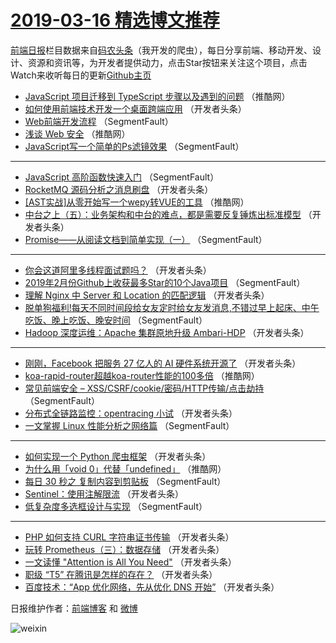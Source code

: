 # [2019-03-16 精选博文推荐](https://toutiao.qdkfweb.cn/date/2019/03/16)

[前端日报](https://qdkfweb.cn/c/news)栏目数据来自[码农头条](https://toutiao.qdkfweb.cn/)（我开发的爬虫），每日分享前端、移动开发、设计、资源和资讯等，为开发者提供动力，点击Star按钮来关注这个项目，点击Watch来收听每日的更新[Github主页](https://github.com/kujian/frontendDaily)
* [JavaScript 项目迁移到 TypeScript 步骤以及遇到的问题](https://toutiao.qdkfweb.cn/103903.html) （推酷网）
* [如何使用前端技术开发一个桌面跨端应用](https://toutiao.qdkfweb.cn/103869.html) （开发者头条）
* [Web前端开发流程](https://toutiao.qdkfweb.cn/103841.html) （SegmentFault）
* [浅谈 Web 安全](https://toutiao.qdkfweb.cn/103893.html) （推酷网）
* [JavaScript写一个简单的Ps滤镜效果](https://toutiao.qdkfweb.cn/103845.html) （SegmentFault）

***
* [JavaScript 高阶函数快速入门](https://toutiao.qdkfweb.cn/103837.html) （SegmentFault）
* [RocketMQ 源码分析之消息刷盘](https://toutiao.qdkfweb.cn/103882.html) （开发者头条）
* [[AST实战]从零开始写一个wepy转VUE的工具](https://toutiao.qdkfweb.cn/103901.html) （推酷网）
* [中台之上（五）：业务架构和中台的难点，都是需要反复锤炼出标准模型](https://toutiao.qdkfweb.cn/103884.html) （开发者头条）
* [Promise——从阅读文档到简单实现（一）](https://toutiao.qdkfweb.cn/103842.html) （SegmentFault）

***
* [你会这道阿里多线程面试题吗？](https://toutiao.qdkfweb.cn/103854.html) （开发者头条）
* [2019年2月份Github上收获最多Star的10个Java项目](https://toutiao.qdkfweb.cn/103838.html) （SegmentFault）
* [理解 Nginx 中 Server 和 Location 的匹配逻辑](https://toutiao.qdkfweb.cn/103870.html) （开发者头条）
* [脱单狗福利!每天不同时间段给女友定时给女友发消息,不错过早上起床、中午吃饭、晚上吃饭、晚安时间](https://toutiao.qdkfweb.cn/103849.html) （SegmentFault）
* [Hadoop 深度运维：Apache 集群原地升级 Ambari-HDP](https://toutiao.qdkfweb.cn/103881.html) （开发者头条）

***
* [刚刚，Facebook 把服务 27 亿人的 AI 硬件系统开源了](https://toutiao.qdkfweb.cn/103860.html) （开发者头条）
* [koa-rapid-router超越koa-router性能的100多倍](https://toutiao.qdkfweb.cn/103899.html) （推酷网）
* [常见前端安全 &#8211; XSS/CSRF/cookie/密码/HTTP传输/点击劫持](https://toutiao.qdkfweb.cn/103839.html) （SegmentFault）
* [分布式全链路监控：opentracing 小试](https://toutiao.qdkfweb.cn/103871.html) （开发者头条）
* [一文掌握 Linux 性能分析之网络篇](https://toutiao.qdkfweb.cn/103850.html) （SegmentFault）

***
* [如何实现一个 Python 爬虫框架](https://toutiao.qdkfweb.cn/103861.html) （开发者头条）
* [为什么用「void 0」代替「undefined」](https://toutiao.qdkfweb.cn/103900.html) （推酷网）
* [每日 30 秒之 复制内容到剪贴板](https://toutiao.qdkfweb.cn/103840.html) （SegmentFault）
* [Sentinel：使用注解限流](https://toutiao.qdkfweb.cn/103872.html) （开发者头条）
* [低复杂度多选框设计与实现](https://toutiao.qdkfweb.cn/103851.html) （SegmentFault）

***
* [PHP 如何支持 CURL 字符串证书传输](https://toutiao.qdkfweb.cn/103883.html) （开发者头条）
* [玩转 Prometheus（三）：数据存储](https://toutiao.qdkfweb.cn/103862.html) （开发者头条）
* [一文读懂 &quot;Attention is All You Need&quot;](https://toutiao.qdkfweb.cn/103873.html) （开发者头条）
* [职级 “T5” 在腾讯是怎样的存在？](https://toutiao.qdkfweb.cn/103852.html) （开发者头条）
* [百度技术：“App 优化网络，先从优化 DNS 开始”](https://toutiao.qdkfweb.cn/103863.html) （开发者头条）

日报维护作者：[前端博客](https://qdkfweb.cn/) 和 [微博](https://qdkfweb.cn/go/weibo)

![weixin](https://user-images.githubusercontent.com/3055447/38468989-651132ac-3b80-11e8-8e6b-15122322a9d7.png)